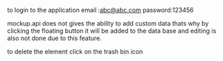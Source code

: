 to login to the application email :abc@abc.com  password:123456


mockup.api does not gives the ability to add custom data thats why by clicking the floating button it will be added to the data base and editing is also not done due to this feature.


to delete the element click on the trash bin icon 